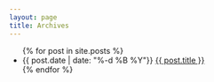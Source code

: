 ```yaml
---
layout: page
title: Archives
---
```


<ul>
  {% for post in site.posts %}
    <li>{{ post.date | date: "%-d %B %Y"}} <a href="{{ post.url }}">{{ post.title }}</a></li>
  {% endfor %}
</ul>